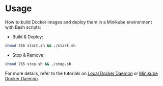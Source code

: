 # Usage

How to build Docker images and deploy them in a Minikube environment with Bash scripts:

* Build & Deploy: 
```bash
chmod 755 start.sh && ./start.sh
```

* Stop & Remove:
```bash
chmod 755 stop.sh && ./stop.sh
```

For more details, refer to the tutorials on [Local Docker Daemon](https://github.com/LamSut/Play-with-Containers/blob/main/9.react-nginx/tutorial-local.md) or [Minikube Docker Daemon](https://github.com/LamSut/Play-with-Containers/blob/main/9.react-nginx/tutorial-minikube.md).
